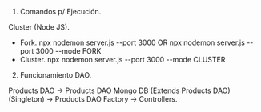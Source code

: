 1. Comandos p/ Ejecución.

Cluster (Node JS).
- Fork.
npx nodemon server.js --port 3000 
OR
npx nodemon server.js --port 3000 --mode FORK
- Cluster.
npx nodemon server.js --port 3000 --mode CLUSTER

2. Funcionamiento DAO.

Products DAO -> Products DAO Mongo DB (Extends Products DAO) (Singleton) -> Products DAO Factory -> Controllers.


